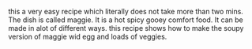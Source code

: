 this a very easy recipe which literally does not take more than two mins.
The dish is called maggie.
It is a hot spicy gooey comfort food.
It can be made in alot of different ways.
this recipe shows how to make the soupy version of maggie wid egg and loads of veggies.